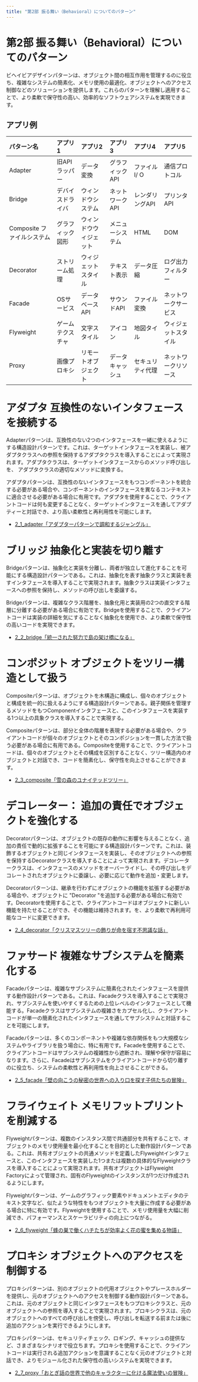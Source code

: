 ```yaml
---
title: "第2部 振る舞い（Behavioral）についてのパターン"
---
```



# 第2部 振る舞い（Behavioral）についてのパターン
ビヘイビアデザインパターンは、オブジェクト間の相互作用を管理するのに役立ち、複雑なシステムの簡素化、メモリ使用の最適化、オブジェクトへのアクセス制御などのソリューションを提供します。これらのパターンを理解し適用することで、より柔軟で保守性の高い、効率的なソフトウェアシステムを実現できます。



## アプリ例

| パターン名                 | アプリ1          | アプリ2                | アプリ3          | アプリ4          | アプリ5              |
| :------------------------- | :--------------- | :--------------------- | :--------------- | :--------------- | :------------------- |
| Adapter                    | 旧APIラッパー    | データ変換             | グラフィックAPI  | ファイルI/ O     | 通信プロトコル       |
| Bridge                     | デバイスドライバ | ウィンドウシステム     | ネットワークAPI  | レンダリングAPI  | プリンタAPI          |
| Composite	ファイルシステム | グラフィック図形 | ウィンドウウィジェット | メニューシステム | HTML             | DOM                  |
| Decorator                  | ストリーム処理   | ウィジェットスタイル   | テキスト表示     | データ圧縮       | ログ出力フィルター   |
| Facade                     | OSサービス       | データベースAPI        | サウンドAPI      | ファイル変換     | ネットワークサービス |
| Flyweight                  | ゲームテクスチャ | 文字スタイル           | アイコン         | 地図タイル       | ウィジェットスタイル |
| Proxy                      | 画像プロキシ     | リモートオブジェクト   | データキャッシュ | セキュリティ代理 | ネットワークリソース |

# アダプタ 互換性のないインタフェースを接続する
Adapterパターンは、互換性のない2つのインタフェースを一緒に使えるようにする構造設計パターンです。これは、ターゲットインタフェースを実装し、被アダプタクラスへの参照を保持するアダプタクラスを導入することによって実現されます。アダプタクラスは、ターゲットインタフェースからのメソッド呼び出しを、 アダプタクラスの適切なメソッドに変換する。

アダプタパターンは、互換性のないインタフェースをもつコンポーネントを統合する必要がある場合や、コンポーネントのインタフェースを異なるコンテキストに適合させる必要がある場合に有用です。アダプタを使用することで、クライアントコードは何も変更することなく、ターゲットインタフェースを通してアダプティーと対話でき、より高い柔軟性と再利用性を可能にします。

- [2_1_adapter「アダプターパターンで調和するジャングル」](./2_1_adapter)

# ブリッジ 抽象化と実装を切り離す
Bridgeパターンは、抽象化と実装を分離し、両者が独立して進化することを可能にする構造設計パターンである。これは、抽象化を表す抽象クラスと実装を表すインタフェースを導入することで実現されます。抽象クラスは実装インタフェースへの参照を保持し、メソッドの呼び出しを委譲する。

Bridgeパターンは、複雑なクラス階層を、抽象化用と実装用の2つの直交する階層に分離する必要がある場合に有効です。Bridgeを使用することで、クライアントコードは実装の詳細を気にすることなく抽象化を使用でき、より柔軟で保守性の高いコードを実現できます。

- [2_2_bridge「統一された努力で島の架け橋になる」](./2_2_bridge)

# コンポジット オブジェクトをツリー構造として扱う
Compositeパターンは、オブジェクトを木構造に構成し、個々のオブジェクトと構成を統一的に扱えるようにする構造設計パターンである。親子関係を管理するメソッドをもつComponentインタフェースと、このインタフェースを実装する1つ以上の具象クラスを導入することで実現する。

Compositeパターンは、部分と全体の階層を表現する必要がある場合や、クライアントコードが個々のオブジェクトとそのコンポジションを一貫した方法で扱う必要がある場合に有用である。Compositeを使用することで、クライアントコードは、個々のオブジェクトとその構成を区別することなく、ツリー構造内のオブジェクトと対話でき、コードを簡素化し、保守性を向上させることができます。

- [2_3_composite「雪の森のユナイテッドツリー」](./2_3_composite)

# デコレーター： 追加の責任でオブジェクトを強化する
Decoratorパターンは、オブジェクトの既存の動作に影響を与えることなく、追加の責任で動的に拡張することを可能にする構造設計パターンです。これは、装飾するオブジェクトと同じインタフェースを実装し、そのオブジェクトへの参照を保持するDecoratorクラスを導入することによって実現されます。デコレータークラスは、インタフェースのメソッドをオーバーライドし、その呼び出しをデコレートされたオブジェクトに委譲し、必要に応じて動作を追加・変更します。

Decoratorパターンは、継承を行わずにオブジェクトの機能を拡張する必要がある場合や、オブジェクトに "Decorator "を追加する必要がある場合に有効です。Decoratorを使用することで、クライアントコードはオブジェクトに新しい機能を持たせることができ、その機能は維持されます。を、より柔軟で再利用可能なコードに変更できます。

- [2_4_decorator「クリスマスツリーの飾りが命を宿す不思議な話」](./2_4_decorator)

# ファサード 複雑なサブシステムを簡素化する
Facadeパターンは、複雑なサブシステムに簡素化されたインタフェースを提供する動作設計パターンである。これは、Facadeクラスを導入することで実現され、サブシステムを使いやすくするための上位レベルのインタフェースとして機能する。Facadeクラスはサブシステムの複雑さをカプセル化し、クライアントコードが単一の簡素化されたインタフェースを通してサブシステムと対話することを可能にします。

Facadeパターンは、多くのコンポーネントや複雑な依存関係をもつ大規模なシステムやライブラリを扱う場合に、特に有用です。Facadeを使用することで、クライアントコードはサブシステムの複雑性から遮断され、理解や保守が容易になります。さらに、Facadeはサブシステムをクライアントコードから切り離すのに役立ち、システムの柔軟性と再利用性を向上させることができる。

- [2_5_facade「壁の向こうの秘密の世界への入り口を探す子供たちの冒険」](./2_5_facade)

# フライウェイト メモリフットプリントを削減する
Flyweightパターンは、複数のインスタンス間で共通部分を共有することで、オブジェクトのメモリ使用量を最小化することを目的とした動作設計パターンである。これは、共有オブジェクトの共通メソッドを定義したFlyweightインタフェースと、このインタフェースを実装した1つまたは複数の具体的なFlyweightクラスを導入することによって実現されます。共有オブジェクトはFlyweight Factoryによって管理され、固有のFlyweightのインスタンスが1つだけ作成されるようにします。

Flyweightパターンは、ゲームのグラフィック要素やドキュメントエディタのテキスト文字など、似たような特性をもつオブジェクトを大量に作成する必要がある場合に特に有効です。Flyweightを使用することで、メモリ使用量を大幅に削減でき、パフォーマンスとスケーラビリティの向上につながる。

- [2_6_flyweight「蜂の巣で働くハチたちが効率よく花の蜜を集める物語」](./2_6_flyweight)

# プロキシ オブジェクトへのアクセスを制御する
プロキシパターンは、別のオブジェクトの代用オブジェクトやプレースホルダーを提供し、元のオブジェクトへのアクセスを制御する動作設計パターンである。これは、元のオブジェクトと同じインタフェースをもつプロキシクラスと、元のオブジェクトへの参照を導入することで実現されます。プロキシクラスは、元のオブジェクトへのすべての呼び出しを傍受し、呼び出しを転送する前または後に追加のアクションを実行できるようにします。

プロキシパターンは、セキュリティチェック、ロギング、キャッシュの提供など、さまざまなシナリオで役立ちます。プロキシを使用することで、クライアントコードは実行される追加アクションを意識することなく元のオブジェクトと対話でき、よりモジュール化された保守性の高いシステムを実現できます。

- [2_7_proxy「おとぎ話の世界で他のキャラクターに化ける魔法使いの冒険」](./2_7_proxy)
